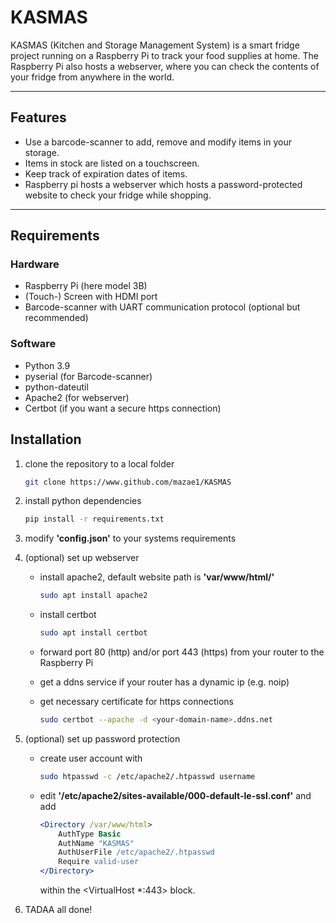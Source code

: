 # KASMAS

KASMAS (Kitchen and Storage Management System) is a smart fridge project running on a Raspberry Pi to track your food supplies at home. The Raspberry Pi also hosts a webserver, where you can check the contents of your fridge from anywhere in the world.

---

## Features

- Use a barcode-scanner to add, remove and modify items in your storage.
- Items in stock are listed on a touchscreen.
- Keep track of expiration dates of items.
- Raspberry pi hosts a webserver which hosts a password-protected website to check your fridge while shopping.

---

## Requirements

### Hardware
- Raspberry Pi (here model 3B)
- (Touch-) Screen with HDMI port
- Barcode-scanner with UART communication protocol (optional but recommended)

### Software
- Python 3.9
- pyserial (for Barcode-scanner)
- python-dateutil
- Apache2 (for webserver)
- Certbot (if you want a secure https connection)

## Installation

1. clone the repository to a local folder

    ```bash
    git clone https://www.github.com/mazae1/KASMAS
    ```
2. install python dependencies

    ```bash
    pip install -r requirements.txt
    ```
3. modify **'config.json'** to your systems requirements

4. (optional) set up webserver
    -  install apache2, default website path is **'var/www/html/'**
        ```bash
        sudo apt install apache2
        ```
    -  install certbot
        ```bash
        sudo apt install certbot
        ```
    -  forward port 80 (http) and/or port 443 (https) from your router to the Raspberry Pi

    -  get a ddns service if your router has a dynamic ip (e.g. noip)

    -  get necessary certificate for https connections
        ```bash
        sudo certbot --apache -d <your-domain-name>.ddns.net
        ```
5. (optional) set up password protection
    -  create user account with
        ```bash
        sudo htpasswd -c /etc/apache2/.htpasswd username
        ```
    -  edit **'/etc/apache2/sites-available/000-default-le-ssl.conf'** and add
        ```apache
        <Directory /var/www/html>
            AuthType Basic
            AuthName "KASMAS"
            AuthUserFile /etc/apache2/.htpasswd
            Require valid-user
        </Directory>
        ```
        within the <VirtualHost *:443> block.

6. TADAA all done!
